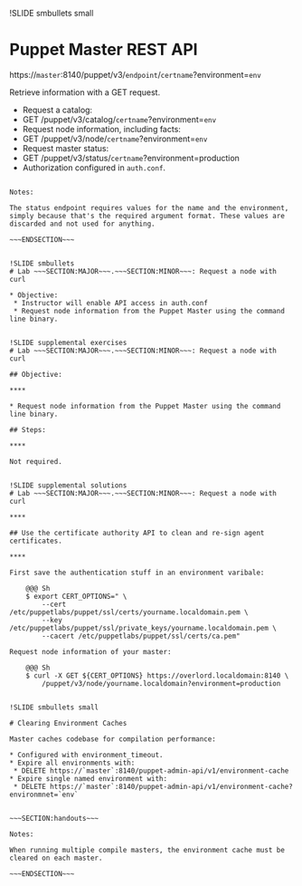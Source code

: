 !SLIDE smbullets small

# Puppet Master REST API

https://`master`:8140/puppet/v3/`endpoint`/`certname`?environment=`env`

Retrieve information with a GET request.

* Request a catalog:
 * GET /puppet/v3/catalog/`certname`?environment=`env`
* Request node information, including facts:
 * GET /puppet/v3/node/`certname`?environment=`env`
* Request master status:
 * GET /puppet/v3/status/`certname`?environment=production
* Authorization configured in `auth.conf`.


~~~SECTION:handouts~~~

Notes:

The status endpoint requires values for the name and the environment, simply because that's the required argument format. These values are discarded and not used for anything.

~~~ENDSECTION~~~


!SLIDE smbullets
# Lab ~~~SECTION:MAJOR~~~.~~~SECTION:MINOR~~~: Request a node with curl

* Objective:
 * Instructor will enable API access in auth.conf
 * Request node information from the Puppet Master using the command line binary.


!SLIDE supplemental exercises
# Lab ~~~SECTION:MAJOR~~~.~~~SECTION:MINOR~~~: Request a node with curl

## Objective:

****

* Request node information from the Puppet Master using the command line binary.

## Steps:

****

Not required.


!SLIDE supplemental solutions
# Lab ~~~SECTION:MAJOR~~~.~~~SECTION:MINOR~~~: Request a node with curl

****

## Use the certificate authority API to clean and re-sign agent certificates.

****

First save the authentication stuff in an environment varibale:

    @@@ Sh
    $ export CERT_OPTIONS=" \
        --cert /etc/puppetlabs/puppet/ssl/certs/yourname.localdomain.pem \
        --key /etc/puppetlabs/puppet/ssl/private_keys/yourname.localdomain.pem \
        --cacert /etc/puppetlabs/puppet/ssl/certs/ca.pem"

Request node information of your master:

    @@@ Sh
    $ curl -X GET ${CERT_OPTIONS} https://overlord.localdomain:8140 \
        /puppet/v3/node/yourname.localdomain?environment=production


!SLIDE smbullets small

# Clearing Environment Caches

Master caches codebase for compilation performance:

* Configured with environment_timeout.
* Expire all environments with:
 * DELETE https://`master`:8140/puppet-admin-api/v1/environment-cache
* Expire single named environment with:
 * DELETE https://`master`:8140/puppet-admin-api/v1/environment-cache?environmnet=`env`


~~~SECTION:handouts~~~

Notes:

When running multiple compile masters, the environment cache must be cleared on each master.

~~~ENDSECTION~~~
